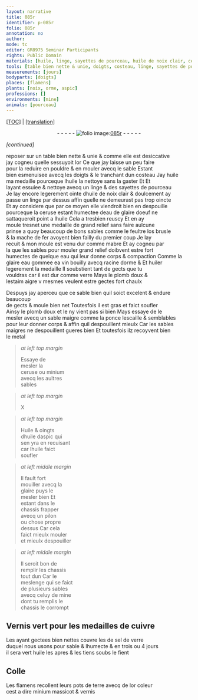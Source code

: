```yaml
---
layout: narrative
title: 085r
identifier: p-085r
folio: 085r
annotation: no
author:
mode: tc
editor: GR8975 Seminar Participants
rights: Public Domain
materials: [huile, linge, sayettes de pourceau, huile de noix clair, ceruse, eau de glaire doeuf, feultre, os brusle, mache de fer, eau, glaire, eau gommee, vin, racine dorme, huiler, verre, plomb doux, estaim aigre, sable maigre, ponce, lescaille, sables maigres, metal, minium, Huile, huile daspic, celuy de mine, chassis, Vernis vert, cuivre, sel de verre, fient, Colle, terre, massicot, vernis]
tools: [table bien nette & unie, doigts, costeau, linge, sayettes de pourceau, moule, mabre, chassis, pilon, pots de terre]
measurements: [jours]
bodyparts: [doigts]
places: [flamens]
plants: [noix, orme, aspic]
professions: []
environments: [mine]
animals: [pourceau]
---
```


<p><a href="{{ site.baseurl }}/diplomatic/">[TOC]</a> | <a href="{{ site.baseurl }}/texts/p-085r_tl/" target="_blank">[translation]</a></p><div class="folio" align="center">- - - - - <a href="http://gallica.bnf.fr/ark:/12148/btv1b10500001g/f175.image" target="_blank"><img src="https://cu-mkp.github.io/2017-workshop-edition/assets/photo-icon.png" alt="folio image: " style="display:inline-block; margin-bottom:-3px;"/>085r</a> - - - - - </div>  
 
*[continued]*
  
reposer sur un <span class="tl">table bien nette & unie</span> & co<span class="exp">mm</span>e elle est desiccative<br/> jay cogneu quelle sessuyoit <span class="del">lor</span> Ce que jay laisse un peu faire<br/> pour la reduire en pouldre & en mouler avecq le sable Estant<br/> bien esmenuisee avecq les <span class="tl"><span class="bp">doigts</span></span> & le tranchant dun <span class="tl">costeau</span> Jay <span class="m">huile</span><br/> ma medaille pourceque l<span class="m">huile</span> la nettoye sans la gaster <span class="del">Et</span> Et<br/> layant essuiee & nettoye avecq un <span class="tl"><span class="m">linge</span></span> & des <span class="tl"><span class="m">sayettes de <span class="al">pourceau</span></span></span><br/> Je lay encore legerem<span class="exp">ent</span> ointe d<span class="m">huile de <span class="pa">noix</span> clair</span> & doulcem<span class="exp">ent</span> ay<br/> passe un <span class="tl"><span class="m">linge</span></span> par dessus affin quelle ne demeurast pas trop oincte<br/> Et ay considere que par ce moyen elle viendroit bien en despouille<br/> pourceque la <span class="m">ceruse</span> estant humectee d<span class="m">eau de glaire doeuf</span> ne<br/> sattaqueroit point a l<span class="m">huile</span> Cela a tresbien reuscy Et en ay<br/> moule tresnet une medaille de grand relief sans faire aulcune<br/> prinse a quoy beaucoup de bons sables co<span class="exp">mm</span>e le <span class="m">feultre</span> l<span class="m">os brusle</span><br/> & la <span class="m">mache de fer</span> avoyent bien failly du premier coup Je lay<br/> recuit & mon <span class="tl">moule</span> est venu dur co<span class="exp">mm</span>e <span class="tl">mabre</span> Et ay cogneu par<br/> la que les sables pour mouler grand relief doibvent estre fort<br/> humectes de quelque <span class="m">eau</span> qui leur donne corps & compaction Co<span class="exp">mm</span>e la<br/> <span class="m">glaire</span> <span class="m">eau gommee</span> <span class="del">ea</span> <span class="m">vin</span> bouilly avecq <span class="m">racine d<span class="pa">orme</span></span> & Et <span class="m">huiler</span><br/> legerem<span class="exp">ent</span> la medaille Il soubstient tant de gects que tu<br/> vouldras car il est dur co<span class="exp">mm</span>e <span class="m">verre</span> Mays le <span class="m">plomb doux</span> &<br/> l<span class="m">estaim aigre</span> <span class="del">v</span> mesmes veulent estre gectes fort chaulx
 
Despuys jay aperceu que ce sable bien quil soict excelent & endure beaucoup<br/> de gects & moule bien net Toutesfois il est gras et faict soufler<br/> Ainsy le <span class="m">plomb doux</span> <span class="del">et le</span> ny vient pas si bien Mays essaye de le<br/> mesler avecq un <span class="m">sable maigre</span> co<span class="exp">mm</span>e la <span class="m">ponce</span> <span class="m">lescaille</span> & semblables<br/> pour leur donner corps & affin quil despouillent mieulx Car les <span class="m">sables<br/> maigres</span> ne despouillent gueres bien Et toutesfois ilz recoyvent bien<br/> le <span class="m">metal</span>
 
> *at left top margin*
> 
> 
>   Essaye de<br/> mesler la<br/> <span class="m">ceruse</span> ou <span class="m">minium</span><br/> avecq les aultres<br/> sables
 
> *at left top margin*
> 
> 
>   X 
 
> *at left top margin*
> 
> 
>   <span class="m">Huile</span> & oingts<br/> d<span class="m">huile d<span class="pa">aspic</span></span> qui <br/> sen yra en recuisa<span class="exp">n</span>t<br/> car l<span class="m">huile</span> faict<br/> soufler
 
> *at left middle margin*
> 
> 
>   Il fault fort<br/> mouiller avecq la <br/> <span class="m">glaire</span> puys le<br/> mesler bien Et<br/> estant dans le<br/> <span class="tl">chassis</span> frapper<br/> avecq un <span class="tl">pilon</span><br/> ou chose propre<br/> dessus Car cela<br/> faict mieulx mouler<br/> et mieulx despouiller
 
> *at left middle margin*
> 
> 
>   Il seroit bon de<br/> remplir les <span class="tl">chassis</span><br/> tout dun Car le<br/> meslenge qui se faict<br/> de plusieurs sables<br/> avecq <span class="m">celuy de <span class="env">mine</span></span><br/> dont tu remplis le<br/> <span class="m">chassis</span> le corrompt
 
 
  

## <span class="m">Vernis vert</span> pour les medailles de <span class="m">cuivre</span>

 
Les ayant gectees bien nettes couvre les de <span class="m">sel de verre</span><br/> duquel nous usons pour sable & lhumecte & en trois ou 4 <span class="ms"><span class="tmp">jours</span></span><br/> il sera vert <span class="m">huile</span> les apres & les tiens soubs le <span class="m">fient</span>
 
 
  

## <span class="m">Colle</span>

 
Les <span class="pl">flamens</span> recollent leurs <span class="tl">pots de <span class="m">terre</span></span> avecq de lor coleur<br/> cest a dire <span class="m">minium</span> <span class="m">massicot</span> & <span class="m">vernis</span>
 
